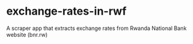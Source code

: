 # exchange-rates-in-rwf
A scraper app that extracts exchange rates from Rwanda National Bank website (bnr.rw)
